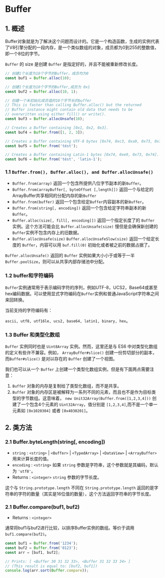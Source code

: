 # Buffer

## 1. 概述

Buffer对象就是为了解决这个问题而设计的。它是一个构造函数，生成的实例代表了V8引擎分配的一段内存，是一个类似数组的对象，成员都为0到255的整数值，即一个8位的字节。  

`Buffer` 的 size 是创建 `Buffer` 是指定好的，并且不能被重新修改长度。  

```javascript
// 创建1个长度为10个字节的Buffer，成员均为0
const buf1 = Buffer.alloc(10);

// 创建1个长度为10个字节的Buffer,成员为 0x1
const buf2 = Buffer.alloc(10, 1);

// 创建一个未初始化成员值的10个字节长的buffer
// This is faster than calling Buffer.alloc() but the returned
// Buffer instance might contain old data that needs to be
// overwritten using either fill() or write().
const buf3 = Buffer.allocUnsafe(10);

// Creates a Buffer containing [0x1, 0x2, 0x3].
const buf4 = Buffer.from([1, 2, 3]);

// Creates a Buffer containing UTF-8 bytes [0x74, 0xc3, 0xa9, 0x73, 0x74].
const buf5 = Buffer.from('tést');

// Creates a Buffer containing Latin-1 bytes [0x74, 0xe9, 0x73, 0x74].
const buf6 = Buffer.from('tést', 'latin-1');
```  


### 1.1 `Buffer.from(), Buffer.alloc(), and Buffer.allocUnsafe()`  

+ `Buffer.from(array)` 返回一个包含所提供八位字节副本的新`Buffer`。
+ `Buffer.from(arrayBuffer[, byteOffset [,length]])` 返回一个与给定的ArrayBuffer共享相同的分配内存的新`Buffer`
+ `Buffer.from(buffer)` 返回一个包含给定`Buffer`内容副本的新`Buffer`。
+ `Buffer.from(string[, encoding])` 返回一个包含给定字符串副本的新`Buffer`。  
+ `Buffer.alloc(size[, fill[, encoding]])` 返回一个指定长度了的 `Buffer` 实例。这个方法可能会比 `Buffer.allocUnsafe(size)` 慢但是会确保新创建的`Buffer`实例不包含内存上的旧数据。  
+ `Buffer.allocUnsafe(size)` `Buffer.allocUnsafeSlow(size)` 返回一个给定长度的 `Buffer`，内容可以用 `buf.fill(0)` 初始化或者被之前的数据占据了。  

`Buffer.allocUnsafe()` 返回的 `Buffer` 实例如果大小小于或等于一半`Buffer.poolSize`，则可以从共享内部存储池中分配。  


### 1.2 buffer和字符编码

`Buffer`实例通常用于表示编码字符的序列，例如UTF-8，UCS2，Base64或甚至hex编码数据。可以使用显式字符编码在`Buffer`实例和普通JavaScript字符串之间来回转换。  

当前支持的字符编码有：  

`ascii, utf8, utf16le, ucs2, base64, latin1, binary, hex`。  


### 1.3 Buffer 和类型化数组

`Buffer` 实例同时也是 `Uint8Array` 实例。然而，这里还是与 ES6 中对类型化数组的定义有些许不兼容。例如， `ArrayBuffer#slice()` 创建一份剪切部分的副本，而`Buffer#slice()` 是对以存在的 `Buffer` 创建了一个视图。  

我们也可以从一个 `Buffer` 上创建一个类型化数组实例，但是有下面两点需要注意：  

  1. `Buffer` 对象的内存是复制给了类型化数组，而不是共享。
  2. `Buffer` 对象的内存区是被解释为一系列不同的元素，而且也不是作为目标类型的字节数组。这意味着， `new Unit32Array(Buffer.from([1,2,3,4]))` 创建了一个包含4个元素的 `Uint32Array`，值分别是 `[1,2,3,4]`,而不是一个单一元素如 `[0x1020304]` 或者 `[0x4030201]`。  



## 2. 类方法

### 2.1 Buffer.byteLength(string[, encoding])

+ `string` : `<string>` | `<Buffer>` | `<TypedArray>` | `<DataView>` | `<ArrayBuffer>` 用来计算长度的值。
+ `encoding` : `<string>` 如果 `string` 参数是字符串，这个参数就是其编码，默认为 `'utf8'`。
+ Returns : `<integer>` `string` 参数的字节长度。  

这个与 `String.prototype.length` 不同在 `String.prototype.length` 返回的是字符串的字符的数量（其实是16位值的数量），这个方法返回字符串的字节长度。  


### 2.1 Buffer.compare(buf1, buf2)  

+ Returns : `<integer>`

通常将buf1与buf2进行比较，以排序Buffer实例的数组。等价于调用 `buf1.compare(buf2)`。  

```javascript
const buf1 = Buffer.from('1234');
const buf2 = Buffer.from('0123');
const arr = [buf1, buf2];

// Prints: [ <Buffer 30 31 32 33>, <Buffer 31 32 33 34> ]
// (This result is equal to: [buf2, buf1])
console.log(arr.sort(Buffer.compare));
```  
